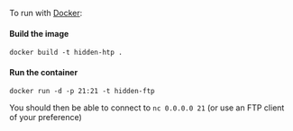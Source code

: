 To run with [Docker](https://www.docker.com/):

#### Build the image

```
docker build -t hidden-htp .
```

#### Run the container

```
docker run -d -p 21:21 -t hidden-ftp
```

You should then be able to connect to `nc 0.0.0.0 21` (or use an FTP client of your preference)

